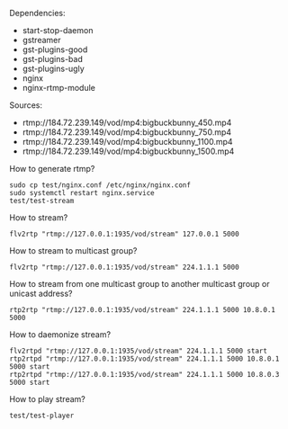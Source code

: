 Dependencies:

* start-stop-daemon
* gstreamer
* gst-plugins-good
* gst-plugins-bad
* gst-plugins-ugly
* nginx
* nginx-rtmp-module

Sources:

* rtmp://184.72.239.149/vod/mp4:bigbuckbunny_450.mp4
* rtmp://184.72.239.149/vod/mp4:bigbuckbunny_750.mp4
* rtmp://184.72.239.149/vod/mp4:bigbuckbunny_1100.mp4
* rtmp://184.72.239.149/vod/mp4:bigbuckbunny_1500.mp4

How to generate rtmp?

    sudo cp test/nginx.conf /etc/nginx/nginx.conf
    sudo systemctl restart nginx.service
    test/test-stream

How to stream?

    flv2rtp "rtmp://127.0.0.1:1935/vod/stream" 127.0.0.1 5000

How to stream to multicast group?

    flv2rtp "rtmp://127.0.0.1:1935/vod/stream" 224.1.1.1 5000

How to stream from one multicast group to another multicast group or unicast address?

    rtp2rtp "rtmp://127.0.0.1:1935/vod/stream" 224.1.1.1 5000 10.8.0.1 5000

How to daemonize stream?

    flv2rtpd "rtmp://127.0.0.1:1935/vod/stream" 224.1.1.1 5000 start
    rtp2rtpd "rtmp://127.0.0.1:1935/vod/stream" 224.1.1.1 5000 10.8.0.1 5000 start
    rtp2rtpd "rtmp://127.0.0.1:1935/vod/stream" 224.1.1.1 5000 10.8.0.3 5000 start

How to play stream?

    test/test-player
